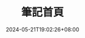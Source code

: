 ---
title: "筆記首頁"
summary: "Links to backend-related articles"
description: ""
date: 2024-05-21T19:02:26+08:00
externalUrl: "/zh-tw/note/"

cascade:
  showEdit: true
  showSummary: true
  hideFeatureImage: false
draft: false
---